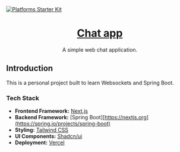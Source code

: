 <a href="https://app.code-library.pub">
  <img alt="Platforms Starter Kit" src="public/thumbnail.png">
  <h1 align="center">Chat app</h1>
</a>
<p align="center">
  A simple web chat application.
</p>

## Introduction

This is a personal project built to learn Websockets and Spring Boot.

### Tech Stack

- **Frontend Framework:** [Next.js](https://nextjs.org)
- **Backend Framework:** [Spring Boot][https://nextjs.org](https://spring.io/projects/spring-boot)
- **Styling:** [Tailwind CSS](https://tailwindcss.com)
- **UI Components:** [Shadcn/ui](https://ui.shadcn.com)
- **Deployment:** [Vercel](https://vercel.com/)
